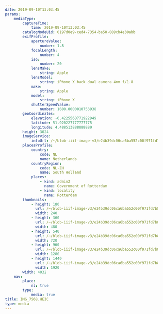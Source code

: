 ```yaml
---
date: 2019-09-10T13:03:45
params:
    mediaType:
        captureTime:
            time: 2019-09-10T13:03:45
        catalogNodeUid: 0197d0e9-ced4-7354-ba50-089cb4e30abb
        exifProfile:
            apertureValue:
                number: 1.8
            focalLength:
                number: 4
            iso:
                number: 20
            lensMake:
                string: Apple
            lensModel:
                string: iPhone X back dual camera 4mm f/1.8
            make:
                string: Apple
            model:
                string: iPhone X
            shutterSpeedValue:
                number: 1600.0000010753938
        geoCoordinates:
            elevation: -0.4225568771922949
            latitude: 51.920227777777775
            longitude: 4.488513888888889
        height: 3024
        imageService:
            infoUrl: /~/blob-iiif-image-v3/e24b39dc06ca6ba552c00f971fd7b8dddfaef7cc87d698eb82c91c1ced356515/info.json
        placesProfile:
            country:
                code: NL
                name: Netherlands
            countryRegion:
                code: NL-ZH
                name: South Holland
            places:
                - kind: admin2
                  name: Government of Rotterdam
                - kind: locality
                  name: Rotterdam
        thumbnails:
            - height: 180
              url: /~/blob-iiif-image-v3/e24b39dc06ca6ba552c00f971fd7b8dddfaef7cc87d698eb82c91c1ced356515/full/240%2C180/0/default.jpg
              width: 240
            - height: 360
              url: /~/blob-iiif-image-v3/e24b39dc06ca6ba552c00f971fd7b8dddfaef7cc87d698eb82c91c1ced356515/full/480%2C360/0/default.jpg
              width: 480
            - height: 540
              url: /~/blob-iiif-image-v3/e24b39dc06ca6ba552c00f971fd7b8dddfaef7cc87d698eb82c91c1ced356515/full/720%2C540/0/default.jpg
              width: 720
            - height: 960
              url: /~/blob-iiif-image-v3/e24b39dc06ca6ba552c00f971fd7b8dddfaef7cc87d698eb82c91c1ced356515/full/1280%2C960/0/default.jpg
              width: 1280
            - height: 1440
              url: /~/blob-iiif-image-v3/e24b39dc06ca6ba552c00f971fd7b8dddfaef7cc87d698eb82c91c1ced356515/full/1920%2C1440/0/default.jpg
              width: 1920
        width: 4032
    nav:
        place:
            nl: true
        type:
            media: true
title: IMG_7568.HEIC
type: media
---
```

